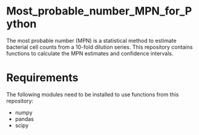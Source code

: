 # Most_probable_number_MPN_for_Python
The most probable number (MPN) is a statistical method to estimate bacterial cell counts from a 10-fold dilution series. This repository contains functions to calculate the MPN estimates and confidence intervals.

# Requirements
The following modules need to be installed to use functions from this repository:
- numpy
- pandas
- scipy